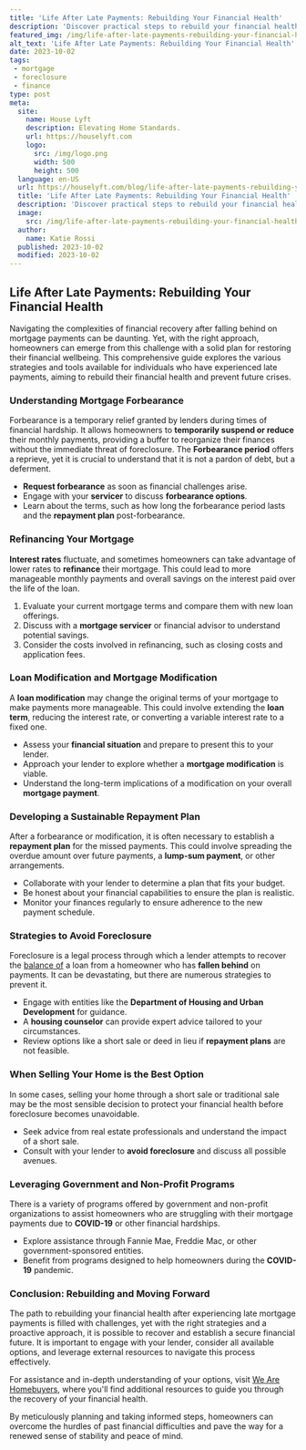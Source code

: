 ```yaml
---
title: 'Life After Late Payments: Rebuilding Your Financial Health'
description: 'Discover practical steps to rebuild your financial health after late payments. This guide empowers the curious to take control of their finances and move forward.'
featured_img: /img/life-after-late-payments-rebuilding-your-financial-health.webp
alt_text: 'Life After Late Payments: Rebuilding Your Financial Health'
date: 2023-10-02
tags:
 - mortgage
 - foreclosure
 - finance
type: post
meta:
  site:
    name: House Lyft
    description: Elevating Home Standards.
    url: https://houselyft.com
    logo:
      src: /img/logo.png
      width: 500
      height: 500
  language: en-US
  url: https://houselyft.com/blog/life-after-late-payments-rebuilding-your-financial-health
  title: 'Life After Late Payments: Rebuilding Your Financial Health'
  description: 'Discover practical steps to rebuild your financial health after late payments. This guide empowers the curious to take control of their finances and move forward.'
  image:
    src: /img/life-after-late-payments-rebuilding-your-financial-health.webp
  author:
    name: Katie Rossi
  published: 2023-10-02
  modified: 2023-10-02
---
```



## Life After Late Payments: Rebuilding Your Financial Health

Navigating the complexities of financial recovery after falling behind on mortgage payments can be daunting. Yet, with the right approach, homeowners can emerge from this challenge with a solid plan for restoring their financial wellbeing. This comprehensive guide explores the various strategies and tools available for individuals who have experienced late payments, aiming to rebuild their financial health and prevent future crises.

### Understanding Mortgage Forbearance

Forbearance is a temporary relief granted by lenders during times of financial hardship. It allows homeowners to **temporarily suspend or reduce** their monthly payments, providing a buffer to reorganize their finances without the immediate threat of foreclosure. The **Forbearance period** offers a reprieve, yet it is crucial to understand that it is not a pardon of debt, but a deferment.
  - **Request forbearance** as soon as financial challenges arise.
  - Engage with your **servicer** to discuss **forbearance options**.
  - Learn about the terms, such as how long the forbearance period lasts and the **repayment plan** post-forbearance.

### Refinancing Your Mortgage

**Interest rates** fluctuate, and sometimes homeowners can take advantage of lower rates to **refinance** their mortgage. This could lead to more manageable monthly payments and overall savings on the interest paid over the life of the loan.

1. Evaluate your current mortgage terms and compare them with new loan offerings.
2. Discuss with a **mortgage servicer** or financial advisor to understand potential savings.
3. Consider the costs involved in refinancing, such as closing costs and application fees.

### Loan Modification and Mortgage Modification

A **loan modification** may change the original terms of your mortgage to make payments more manageable. This could involve extending the **loan term**, reducing the interest rate, or converting a variable interest rate to a fixed one.

* Assess your **financial situation** and prepare to present this to your lender.
* Approach your lender to explore whether a **mortgage modification** is viable.
* Understand the long-term implications of a modification on your overall **mortgage payment**.

### Developing a Sustainable Repayment Plan

After a forbearance or modification, it is often necessary to establish a **repayment plan** for the missed payments. This could involve spreading the overdue amount over future payments, a **lump-sum payment**, or other arrangements.
  - Collaborate with your lender to determine a plan that fits your budget.
  - Be honest about your financial capabilities to ensure the plan is realistic.
  - Monitor your finances regularly to ensure adherence to the new payment schedule.

### Strategies to Avoid Foreclosure

Foreclosure is a legal process through which a lender attempts to recover the [balance   of](https://houselyft.com/blog/foreclosure-prevention-techniques-and-tips) a loan from a homeowner who has **fallen behind** on payments. It can be devastating, but there are numerous strategies to prevent it.
  - Engage with entities like the **Department of Housing and Urban Development** for guidance.
  - A **housing counselor** can provide expert advice tailored to your circumstances.
  - Review options like a short sale or deed in lieu if **repayment plans** are not feasible.

### When Selling Your Home is the Best Option

In some cases, selling your home through a short sale or traditional sale may be the most sensible decision to protect your financial health before foreclosure becomes unavoidable.

* Seek advice from real estate professionals and understand the impact of a short sale.
* Consult with your lender to **avoid foreclosure** and discuss all possible avenues.

### Leveraging Government and Non-Profit Programs

There is a variety of programs offered by government and non-profit organizations to assist homeowners who are struggling with their mortgage payments due to **COVID-19** or other financial hardships.
  - Explore assistance through Fannie Mae, Freddie Mac, or other government-sponsored entities.
  - Benefit from programs designed to help homeowners during the **COVID-19** pandemic.

### Conclusion: Rebuilding and Moving Forward

The path to rebuilding your financial health after experiencing late mortgage payments is filled with challenges, yet with the right strategies and a proactive approach, it is possible to recover and establish a secure financial future. It is important to engage with your lender, consider all available options, and leverage external resources to navigate this process effectively.

For assistance and in-depth understanding of your options, visit [We Are Homebuyers](https://www.wearehomebuyers.com/), where you'll find additional resources to guide you through the recovery of your financial health.

By meticulously planning and taking informed steps, homeowners can overcome the hurdles of past financial difficulties and pave the way for a renewed sense of stability and peace of mind.